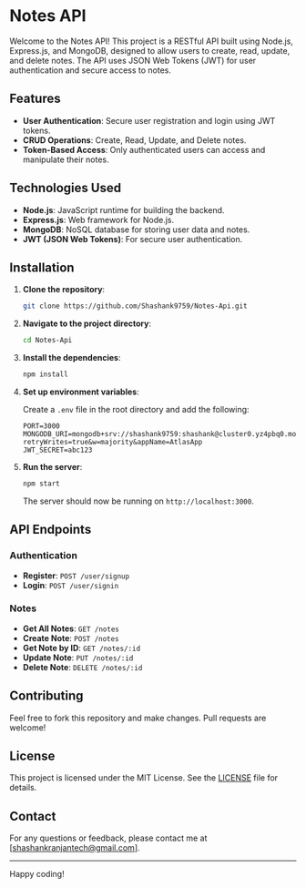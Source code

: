 # Notes API

Welcome to the Notes API! This project is a RESTful API built using Node.js, Express.js, and MongoDB, designed to allow users to create, read, update, and delete notes. The API uses JSON Web Tokens (JWT) for user authentication and secure access to notes.

## Features

- **User Authentication**: Secure user registration and login using JWT tokens.
- **CRUD Operations**: Create, Read, Update, and Delete notes.
- **Token-Based Access**: Only authenticated users can access and manipulate their notes.

## Technologies Used

- **Node.js**: JavaScript runtime for building the backend.
- **Express.js**: Web framework for Node.js.
- **MongoDB**: NoSQL database for storing user data and notes.
- **JWT (JSON Web Tokens)**: For secure user authentication.

## Installation

1. **Clone the repository**:

    ```bash
    git clone https://github.com/Shashank9759/Notes-Api.git
    ```

2. **Navigate to the project directory**:

    ```bash
    cd Notes-Api
    ```

3. **Install the dependencies**:

    ```bash
    npm install
    ```

4. **Set up environment variables**:

    Create a `.env` file in the root directory and add the following:

    ```env
    PORT=3000
    MONGODB_URI=mongodb+srv://shashank9759:shashank@cluster0.yz4pbq0.mongodb.net/notes_db?retryWrites=true&w=majority&appName=AtlasApp
    JWT_SECRET=abc123
    ```

5. **Run the server**:

    ```bash
    npm start
    ```

    The server should now be running on `http://localhost:3000`.

## API Endpoints

### Authentication

- **Register**: `POST /user/signup`
- **Login**: `POST /user/signin`

### Notes

- **Get All Notes**: `GET /notes`
- **Create Note**: `POST /notes`
- **Get Note by ID**: `GET /notes/:id`
- **Update Note**: `PUT /notes/:id`
- **Delete Note**: `DELETE /notes/:id`

## Contributing

Feel free to fork this repository and make changes. Pull requests are welcome!

## License

This project is licensed under the MIT License. See the [LICENSE](LICENSE) file for details.

## Contact

For any questions or feedback, please contact me at [shashankranjantech@gmail.com].

---

Happy coding!
